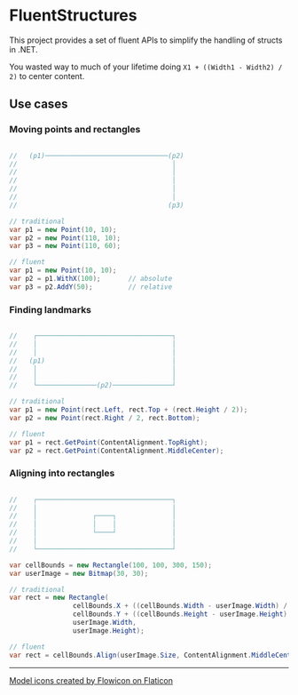 # FluentStructures

This project provides a set of fluent APIs to simplify the handling of structs in .NET.

You wasted way to much of your lifetime doing `X1 + ((Width1 - Width2) / 2)` to center content.

## Use cases

### Moving points and rectangles

```csharp

//   (p1)───────────────────────────────(p2)
//                                       │
//                                       │
//                                       │
//                                       │
//                                       │
//                                      (p3)

// traditional
var p1 = new Point(10, 10);
var p2 = new Point(110, 10);
var p3 = new Point(110, 60);

// fluent
var p1 = new Point(10, 10);
var p2 = p1.WithX(100);       // absolute
var p3 = p2.AddY(50);         // relative

```

### Finding landmarks

```csharp

//    ┌──────────────────────────────────┐
//    │                                  │
//    │                                  │
//   (p1)                                │
//    │                                  │
//    │                                  │
//    └───────────────(p2)───────────────┘

// traditional
var p1 = new Point(rect.Left, rect.Top + (rect.Height / 2));
var p2 = new Point(rect.Right / 2, rect.Bottom);

// fluent
var p1 = rect.GetPoint(ContentAlignment.TopRight);
var p2 = rect.GetPoint(ContentAlignment.MiddleCenter);
```

### Aligning into rectangles

```csharp

//    ┌──────────────────────────────────┐
//    │                                  │
//    │              ┌────┐              │
//    │              │    │              │
//    │              └────┘              │
//    │                                  │
//    └──────────────────────────────────┘

var cellBounds = new Rectangle(100, 100, 300, 150);
var userImage = new Bitmap(30, 30);

// traditional
var rect = new Rectangle(
                cellBounds.X + ((cellBounds.Width - userImage.Width) / 2),
                cellBounds.Y + ((cellBounds.Height - userImage.Height) / 2),
                userImage.Width,
                userImage.Height);

// fluent
var rect = cellBounds.Align(userImage.Size, ContentAlignment.MiddleCenter);
```

--- 
[Model icons created by Flowicon on Flaticon](https://www.flaticon.com/free-icons/model)
